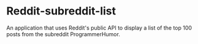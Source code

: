 # Reddit-subreddit-list
An application that uses Reddit's public API to display a list of the top 100 posts from the subreddit ProgrammerHumor.
